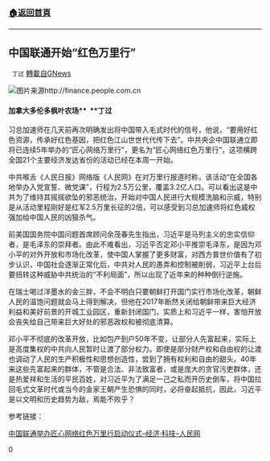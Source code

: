 ###  [:house:返回首頁](https://github.com/ourhimalayas/txt)
---

## 中国联通开始“红色万里行”
` 丁过` [轉載自GNews](https://gnews.org/zh-hans/1255387/)

![]()![](https://gnews-media-offload.s3.amazonaws.com/wp-content/uploads/2021/05/18215307/E2267F87-F6BA-49F3-828A-059DC5218100.jpeg)图片来源http://finance.people.com.cn
#### **加拿大多伦多枫叶农场****  ****丁过**

习总加速师在几天前再次明确发出将中国带入毛式时代的信号，他说，“要用好红色资源，传承好红色基因，把红色江山世世代代传下去”。中共央企中国联通立即将已连续5年举办的“匠心网络万里行”，更名为“匠心网络红色万里行”，这项横跨全国21个主要经济发达省份的活动已经在本周一开始。

中共喉舌《人民日报》网络版《人民网》在对万里行报道时称，该活动“在全国各地举办入党宣誓、微党课”，行程为2.5万公里，覆盖3.2亿人口。可以看出这是中共为了维持其摇摇欲坠的邪恶统治，开始对中国人民进行大规模洗脑和示威，特别是从活动里程刚好是红军2.5万里长征的2倍，可以感受到习总加速师将红色威权强加给中国人民的凶狠杀气。

前美国国务院中国问题首席顾问余茂春先生指出，习近平是马列主义的忠实信仰者，是毛泽东的崇拜者。由此不难看出，习近平否定邓小平推崇毛泽东，是因为邓小平的对外开放和市场化改革，使中国人掌握了更多财富，对西方普世价值有了初步认识，中国社会逐渐正常化后，中共对人民的愚弄和控制被削弱，习近平上台后要扭转这种威胁中共统治的“不利局面”，所以出现了近年来的种种倒行逆施。

在瑞士喝过洋墨水的金三胖，不会不明白只要朝鲜打开国门实行市场化改革，朝鲜人民的温饱问题就会马上得到解决，但他在2017年断然关闭给朝鲜带来巨大经济利益和美好前景的开城工业园区，重新封闭国门，实质上和习近平一样，害怕开放会丧失给自己带来巨大好处的邪恶政权和被彻底清算。

邓小平不彻底的改革开放，比如包产到户50年不变，让部分人先富起来，实际上是高度集权的中共向人民暂时让渡了部分权力。即使是部分财产权和自由权的让渡也调动了人民的生产积极性和思想创造性，尝到了拥有权利和自由的甜头。40年来这些先富起来的群体，不管是合法、非法致富者，或是庞大的贪官污吏群体，还是热爱祥和生活的平民百姓，对习近平为了满足一己之私而开历史倒车，将中国拉回毛式文革时代或当今的金家王朝产生恐惧的同时，必将奋起抵抗，因此，习近平是以文明和历史趋势为敌，焉能不败乎？

参考链接：

[中国联通举办匠心网络红色万里行启动仪式–经济·科技–人民网](http://finance.people.com.cn/n1/2021/0518/c1004-32106790.html)

0
